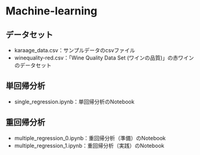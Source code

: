 # Machine-learning 

## データセット
- karaage_data.csv：サンプルデータのcsvファイル
- winequality-red.csv：「Wine Quality Data Set (ワインの品質)」の赤ワインのデータセット

## 単回帰分析
- single_regression.ipynb：単回帰分析のNotebook

## 重回帰分析
- multiple_regression_0.ipynb：重回帰分析（準備）のNotebook
- multiple_regression_1.ipynb：重回帰分析（実践）のNotebook
